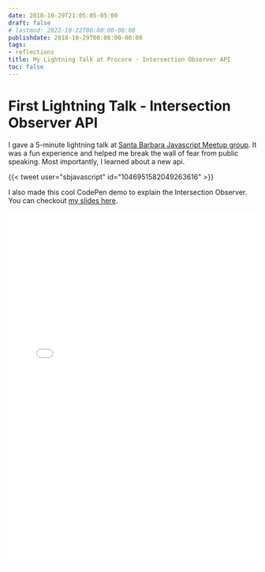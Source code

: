 ```yaml
---
date: 2018-10-29T21:05:05-05:00
draft: false
# lastmod: 2022-10-22T00:00:00-00:00
publishdate: 2018-10-29T00:00:00-00:00
tags:
- reflections
title: My Lightning Talk at Procore - Intersection Observer API
toc: false
---
```


# First Lightning Talk - Intersection Observer API

I gave a 5-minute lightning talk at [Santa Barbara Javascript Meetup group](https://www.meetup.com/sbjavascript/). It was a fun experience and helped me break the wall of fear from public speaking. Most importantly, I learned about a new api.

{{< tweet user="sbjavascript" id="1046951582049263616" >}}

I also made this cool CodePen demo to explain the Intersection Observer. You can checkout [my slides here](http://slides.com/mohammadmohammad/intersection-observer).

<iframe height='716' scrolling='no' title='Interactive Demo of Intersection Observer API' src='//codepen.io/mhd1991/embed/vzMxmd/?height=716&theme-id=0&default-tab=result' frameborder='no' allowtransparency='true' allowfullscreen='true' style='width: 100%;'>See the Pen <a href='https://codepen.io/mhd1991/pen/vzMxmd/'>Interactive Demo of Intersection Observer API</a> by Mohammad Alahmadi (<a href='https://codepen.io/mhd1991'>@mhd1991</a>) on <a href='https://codepen.io'>CodePen</a>.
</iframe>
